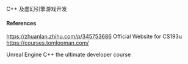C++ 及虚幻引擎游戏开发

#### References
https://zhuanlan.zhihu.com/p/345753686
Official Website for CS193u https://courses.tomlooman.com/

Unreal Engine C++ the ultimate developer course
